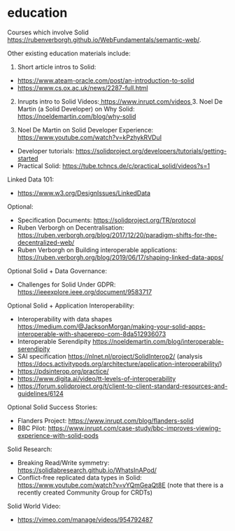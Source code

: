 # education

Courses which involve Solid https://rubenverborgh.github.io/WebFundamentals/semantic-web/.

Other existing education materials include:


1. Short article intros to Solid:

* https://www.ateam-oracle.com/post/an-introduction-to-solid
* https://www.cs.ox.ac.uk/news/2287-full.html

2. Inrupts intro to Solid Videos:[ https://www.inrupt.com/videos
](https://www.inrupt.com/videos)3. Noel De Martin (a Solid Developer) on Why Solid: https://noeldemartin.com/blog/why-solid

4. Noel De Martin on Solid Developer Experience: https://www.youtube.com/watch?v=kPzhykRVDuI

* Developer tutorials: https://solidproject.org/developers/tutorials/getting-started
* Practical Solid: https://tube.tchncs.de/c/practical_solid/videos?s=1

Linked Data 101:

* https://www.w3.org/DesignIssues/LinkedData

Optional:

* Specification Documents: https://solidproject.org/TR/protocol
* Ruben Verborgh on Decentralisation: https://ruben.verborgh.org/blog/2017/12/20/paradigm-shifts-for-the-decentralized-web/
* Ruben Verborgh on Building interoperable applications: https://ruben.verborgh.org/blog/2019/06/17/shaping-linked-data-apps/

Optional Solid + Data Governance:

* Challenges for Solid Under GDPR: https://ieeexplore.ieee.org/document/9583717

Optional Solid + Application Interoperability:

* Interoperability with data shapes https://medium.com/@JacksonMorgan/making-your-solid-apps-interoperable-with-shaperepo-com-8da512936073
* Interoperable Serendipity https://noeldemartin.com/blog/interoperable-serendipity
* SAI specification https://nlnet.nl/project/SolidInterop2/ (analysis https://docs.activitypods.org/architecture/application-interoperability/)
* https://pdsinterop.org/practice/
* https://www.digita.ai/video/tt-levels-of-interoperability
* https://forum.solidproject.org/t/client-to-client-standard-resources-and-guidelines/6124

Optional Solid Success Stories:

* Flanders Project: https://www.inrupt.com/blog/flanders-solid
* BBC Pilot: https://www.inrupt.com/case-study/bbc-improves-viewing-experience-with-solid-pods

Solid Research:

* Breaking Read/Write symmetry: https://solidlabresearch.github.io/WhatsInAPod/
* Conflict-free replicated data types in Solid: https://www.youtube.com/watch?v=vYQmGeaQt8E (note that there is a recently created Community Group for CRDTs)

Solid World Video:

* https://vimeo.com/manage/videos/954792487
